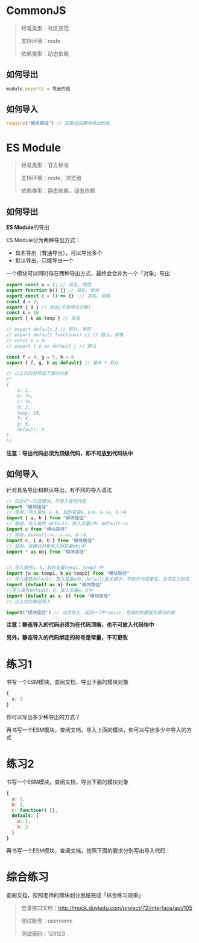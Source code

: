 # CommonJS

> 标准类型：社区规范
>
> 支持环境：node
>
> 依赖类型：动态依赖

## 如何导出

```js
module.exports = 导出的值
```

## 如何导入

```js
require("模块路径") // 函数返回模块导出的值
```

# ES Module

> 标准类型：官方标准
>
> 支持环境：node，浏览器
>
> 依赖类型：静态依赖，动态依赖

## 如何导出

**ES Module**的导出

ES Module分为两种导出方式：

- 具名导出（普通导出），可以导出多个
- 默认导出，只能导出一个

一个模块可以同时存在两种导出方式，最终会合并为一个「对象」导出

```js
export const a = 1; // 具名，常用
export function b() {} // 具名，常用
export const c = () => {}  // 具名，常用
const d = 2;
export { d } // 具名(不是导出对象)
const k = 10
export { k as temp } // 具名

// export default 3 // 默认，常用
// export default function() {} // 默认，常用
// const e = 4;
// export { e as default } // 默认

const f = 4, g = 5, h = 6
export { f, g, h as default} // 基本 + 默认

// 以上代码将导出下面的对象
/*
{
	a: 1,
	b: fn,
	c: fn,
	d: 2,
	temp: 10,
	f: 4,
	g: 5,
	default: 6
}
*/
```

**注意：导出代码必须为顶级代码，即不可放到代码块中**

## 如何导入

针对具名导出和默认导出，有不同的导入语法

```js
// 仅运行一次该模块，不导入任何内容
import "模块路径"
// 常用，导入属性 a、b，放到变量a、b中。a->a, b->b
import { a, b } from "模块路径"   
// 常用，导入属性 default，放入变量c中。default->c
import c from "模块路径"  
// 常用，default->c，a->a, b->b
import c, { a, b } from "模块路径" 
// 常用，将模块对象放入到变量obj中
import * as obj from "模块路径" 


// 导入属性a、b，放到变量temp1、temp2 中
import {a as temp1, b as temp2} from "模块路径" 
// 导入属性default，放入变量a中，default是关键字，不能作为变量名，必须定义别名
import {default as a} from "模块路径" 
//导入属性default、b，放入变量a、b中
import {default as a, b} from "模块路径" 
// 以上均为静态导入

import("模块路径") // 动态导入，返回一个Promise，完成时的数据为模块对象
```

**注意：静态导入的代码必须为在代码顶端，也不可放入代码块中**

**另外，静态导入的代码绑定的符号是常量，不可更改**


# 练习1

书写一个ESM模块，查阅文档，导出下面的模块对象

```js
{
  a: 1
}
```

你可以写出多少种导出的方式？

再书写一个ESM模块，查阅文档，导入上面的模块，你可以写出多少中导入的方式

# 练习2

书写一个ESM模块，查阅文档，导出下面的模块对象

```js
{
  a: 1,
  b: 2,
  c: function() {},
  default: {
    a: 1,
    b: 2
  }
}
```

再书写一个ESM模块，查阅文档，按照下面的要求分别写出导入代码：

# 综合练习

查阅文档，按照老师的模块划分思路完成「综合练习效果」

> 登录接口文档：http://mock.duyiedu.com/project/72/interface/api/105
>
> 测试账号：username
>
> 测试密码：123123